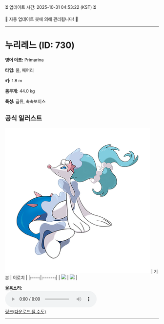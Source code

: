 
⏳ 업데이트 시간: 2025-10-31 04:53:22 (KST) ⏳

🤖 자동 업데이트 봇에 의해 관리됩니다! 🤖

---

# 누리레느 (ID: 730)
**영어 이름:** Primarina

**타입:** 물, 페어리

**키:** 1.8 m

**몸무게:** 44.0 kg

**특성:** 급류, 촉촉보이스

## 공식 일러스트
![](https://raw.githubusercontent.com/PokeAPI/sprites/master/sprites/pokemon/other/official-artwork/730.png)
| 기본 | 이로치 |
|:----:|:------:|
| <img src="http://play.pokemonshowdown.com/sprites/ani/primarina.gif" width="200"> | <img src="http://play.pokemonshowdown.com/sprites/ani-shiny/primarina.gif" width="200"> |

**울음소리:**<br><audio controls src="https://raw.githubusercontent.com/PokeAPI/cries/main/cries/pokemon/latest/730.ogg"></audio><br> [링크(다운로드 될 수도)](https://raw.githubusercontent.com/PokeAPI/cries/main/cries/pokemon/latest/730.ogg)


---
